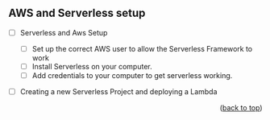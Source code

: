 <!-- TODO -->
## AWS and Serverless setup

- [ ] Serverless and Aws Setup
  - [ ] Set up the correct AWS user to allow the Serverless Framework to work
  - [ ] Install Serverless on your computer.
  - [ ] Add credentials to your computer to get serverless working.
- [ ] Creating a new Serverless Project and deploying a Lambda 


<p align="right">(<a href="#top">back to top</a>)</p>
